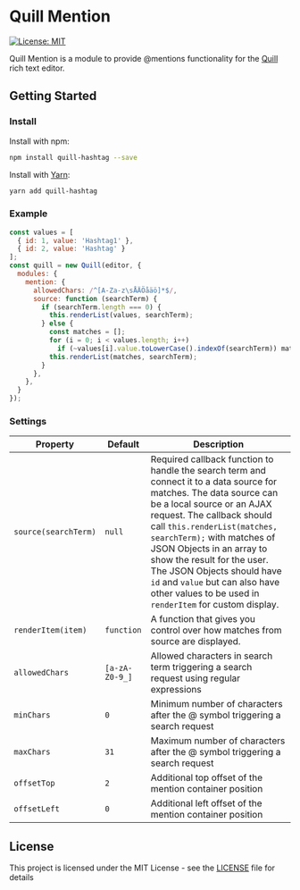 # Quill Mention
[![License: MIT](https://img.shields.io/badge/License-MIT-yellow.svg)](https://opensource.org/licenses/MIT)

Quill Mention is a module to provide @mentions functionality for the [Quill](https://quilljs.com/) rich text editor.

## Getting Started
### Install
Install with npm:
```bash
npm install quill-hashtag --save
```
Install with [Yarn](https://yarnpkg.com/en/):
```bash
yarn add quill-hashtag
```

### Example
```javascript
const values = [
  { id: 1, value: 'Hashtag1' },
  { id: 2, value: 'Hashtag' }
];
const quill = new Quill(editor, {
  modules: {
    mention: {
      allowedChars: /^[A-Za-z\sÅÄÖåäö]*$/,
      source: function (searchTerm) {
        if (searchTerm.length === 0) {
          this.renderList(values, searchTerm);
        } else {
          const matches = [];
          for (i = 0; i < values.length; i++)
            if (~values[i].value.toLowerCase().indexOf(searchTerm)) matches.push(values[i]);
          this.renderList(matches, searchTerm);
        }
      },
    },
  }
});
```

### Settings
| Property             | Default        | Description  |
| -------------------- | -------------- | ------------ |
| `source(searchTerm)` | `null`         | Required callback function to handle the search term and connect it to a data source for matches. The data source can be a local source or an AJAX request. The callback should call `this.renderList(matches, searchTerm);` with matches of JSON Objects in an array to show the result for the user. The JSON Objects should have `id` and `value` but can also have other values to be used in `renderItem` for custom display. |
| `renderItem(item)`   | `function`     | A function that gives you control over how matches from source are displayed. |
| `allowedChars`       | `[a-zA-Z0-9_]` | Allowed characters in search term triggering a search request using regular expressions |
| `minChars`           | `0`            | Minimum number of characters after the @ symbol triggering a search request |
| `maxChars`           | `31`           | Maximum number of characters after the @ symbol triggering a search request |
| `offsetTop`          | `2`            | Additional top offset of the mention container position |
| `offsetLeft`         | `0`            | Additional left offset of the mention container position |

## License
This project is licensed under the MIT License - see the [LICENSE](LICENSE) file for details
